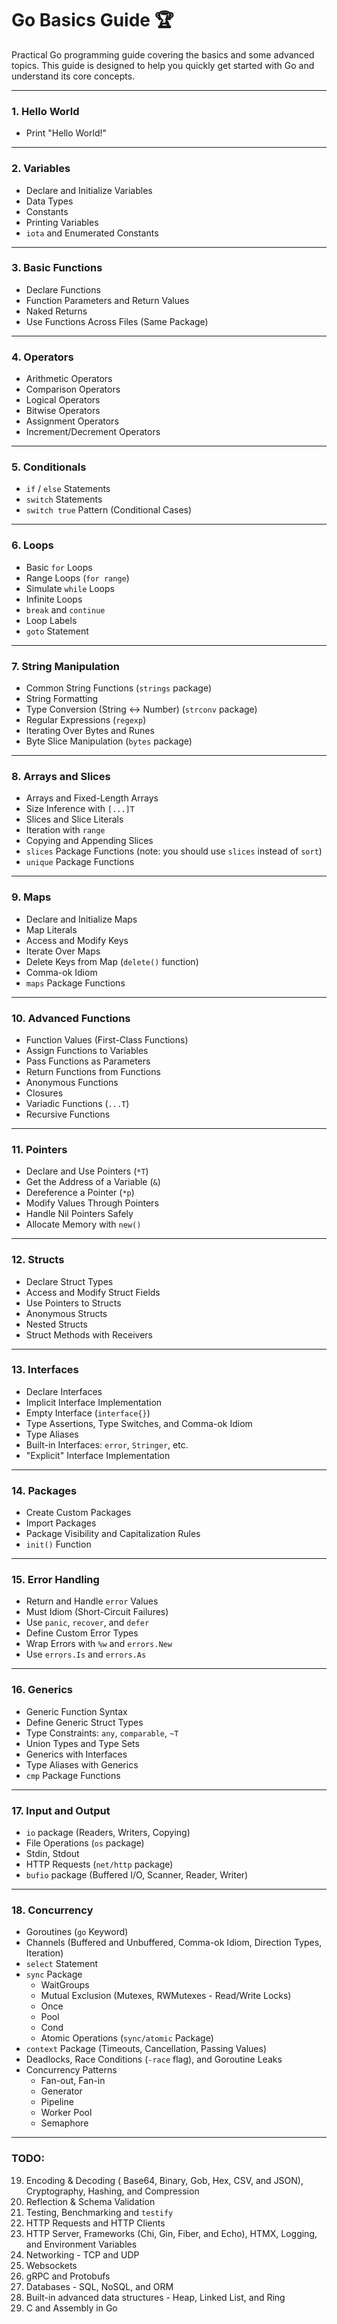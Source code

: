 # Go Basics Guide 🏆

Practical Go programming guide covering the basics and some advanced topics. This guide is designed to help you quickly get started with Go and understand its core concepts.

---

### 1. Hello World

- Print "Hello World!"

---

### 2. Variables

- Declare and Initialize Variables
- Data Types
- Constants
- Printing Variables
- `iota` and Enumerated Constants

---

### 3. Basic Functions

- Declare Functions
- Function Parameters and Return Values
- Naked Returns
- Use Functions Across Files (Same Package)

---

### 4. Operators

- Arithmetic Operators
- Comparison Operators
- Logical Operators
- Bitwise Operators
- Assignment Operators
- Increment/Decrement Operators

---

### 5. Conditionals

- `if` / `else` Statements
- `switch` Statements
- `switch true` Pattern (Conditional Cases)

---

### 6. Loops

- Basic `for` Loops
- Range Loops (`for range`)
- Simulate `while` Loops
- Infinite Loops
- `break` and `continue`
- Loop Labels
- `goto` Statement

---

### 7. String Manipulation

- Common String Functions (`strings` package)
- String Formatting
- Type Conversion (String ↔ Number) (`strconv` package)
- Regular Expressions (`regexp`)
- Iterating Over Bytes and Runes
- Byte Slice Manipulation (`bytes` package)

---

### 8. Arrays and Slices

- Arrays and Fixed-Length Arrays
- Size Inference with `[...]T`
- Slices and Slice Literals
- Iteration with `range`
- Copying and Appending Slices
- `slices` Package Functions (note: you should use `slices` instead of `sort`)
- `unique` Package Functions

---

### 9. Maps

- Declare and Initialize Maps
- Map Literals
- Access and Modify Keys
- Iterate Over Maps
- Delete Keys from Map (`delete()` function)
- Comma-ok Idiom
- `maps` Package Functions

---

### 10. Advanced Functions

- Function Values (First-Class Functions)
- Assign Functions to Variables
- Pass Functions as Parameters
- Return Functions from Functions
- Anonymous Functions
- Closures
- Variadic Functions (`...T`)
- Recursive Functions

---

### 11. Pointers

- Declare and Use Pointers (`*T`)
- Get the Address of a Variable (`&`)
- Dereference a Pointer (`*p`)
- Modify Values Through Pointers
- Handle Nil Pointers Safely
- Allocate Memory with `new()`

---

### 12. Structs

- Declare Struct Types
- Access and Modify Struct Fields
- Use Pointers to Structs
- Anonymous Structs
- Nested Structs
- Struct Methods with Receivers

---

### 13. Interfaces

- Declare Interfaces
- Implicit Interface Implementation
- Empty Interface (`interface{}`)
- Type Assertions, Type Switches, and Comma-ok Idiom
- Type Aliases
- Built-in Interfaces: `error`, `Stringer`, etc.
- "Explicit" Interface Implementation

---

### 14. Packages

- Create Custom Packages
- Import Packages
- Package Visibility and Capitalization Rules
- `init()` Function

---

### 15. Error Handling

- Return and Handle `error` Values
- Must Idiom (Short-Circuit Failures)
- Use `panic`, `recover`, and `defer`
- Define Custom Error Types
- Wrap Errors with `%w` and `errors.New`
- Use `errors.Is` and `errors.As`

---

### 16. Generics

- Generic Function Syntax
- Define Generic Struct Types
- Type Constraints: `any`, `comparable`, `~T`
- Union Types and Type Sets
- Generics with Interfaces
- Type Aliases with Generics
- `cmp` Package Functions

---

### 17. Input and Output

- `io` package (Readers, Writers, Copying)
- File Operations (`os` package)
- Stdin, Stdout
- HTTP Requests (`net/http` package)
- `bufio` package (Buffered I/O, Scanner, Reader, Writer)

---

### 18. Concurrency

- Goroutines (`go` Keyword)
- Channels (Buffered and Unbuffered, Comma-ok Idiom, Direction Types, Iteration)
- `select` Statement
- `sync` Package
  - WaitGroups
  - Mutual Exclusion (Mutexes, RWMutexes - Read/Write Locks)
  - Once
  - Pool
  - Cond
  - Atomic Operations (`sync/atomic` Package)
- `context` Package (Timeouts, Cancellation, Passing Values)
- Deadlocks, Race Conditions (`-race` flag), and Goroutine Leaks
- Concurrency Patterns
  - Fan-out, Fan-in
  - Generator
  - Pipeline
  - Worker Pool
  - Semaphore

---

### TODO:

19. Encoding & Decoding ( Base64, Binary, Gob, Hex, CSV, and JSON), Cryptography, Hashing, and Compression
20. Reflection & Schema Validation
21. Testing, Benchmarking and `testify`
22. HTTP Requests and HTTP Clients
23. HTTP Server, Frameworks (Chi, Gin, Fiber, and Echo), HTMX, Logging, and Environment Variables
24. Networking - TCP and UDP
25. Websockets
26. gRPC and Protobufs
27. Databases - SQL, NoSQL, and ORM
28. Built-in advanced data structures - Heap, Linked List, and Ring
29. C and Assembly in Go
